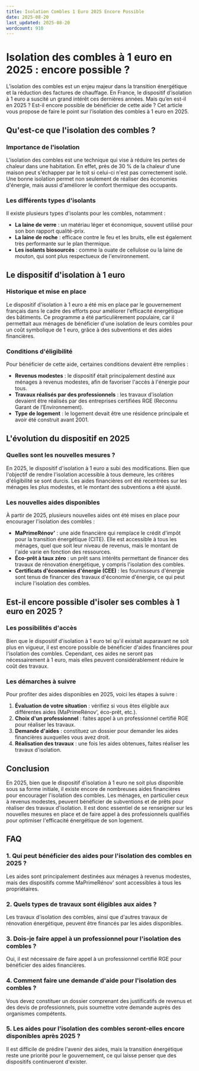 ```yaml
---
title: Isolation Combles 1 Euro 2025 Encore Possible
date: 2025-08-20
last_updated: 2025-08-20
wordcount: 910
---
```


# Isolation des combles à 1 euro en 2025 : encore possible ?

L’isolation des combles est un enjeu majeur dans la transition énergétique et la réduction des factures de chauffage. En France, le dispositif d’isolation à 1 euro a suscité un grand intérêt ces dernières années. Mais qu’en est-il en 2025 ? Est-il encore possible de bénéficier de cette aide ? Cet article vous propose de faire le point sur l’isolation des combles à 1 euro en 2025.

## Qu'est-ce que l'isolation des combles ?

### Importance de l'isolation

L'isolation des combles est une technique qui vise à réduire les pertes de chaleur dans une habitation. En effet, près de 30 % de la chaleur d'une maison peut s'échapper par le toit si celui-ci n'est pas correctement isolé. Une bonne isolation permet non seulement de réaliser des économies d'énergie, mais aussi d'améliorer le confort thermique des occupants.

### Les différents types d'isolants

Il existe plusieurs types d'isolants pour les combles, notamment :

- **La laine de verre** : un matériau léger et économique, souvent utilisé pour son bon rapport qualité-prix.
- **La laine de roche** : efficace contre le feu et les bruits, elle est également très performante sur le plan thermique.
- **Les isolants biosourcés** : comme la ouate de cellulose ou la laine de mouton, qui sont plus respectueux de l'environnement.

## Le dispositif d'isolation à 1 euro

### Historique et mise en place

Le dispositif d'isolation à 1 euro a été mis en place par le gouvernement français dans le cadre des efforts pour améliorer l'efficacité énergétique des bâtiments. Ce programme a été particulièrement populaire, car il permettait aux ménages de bénéficier d'une isolation de leurs combles pour un coût symbolique de 1 euro, grâce à des subventions et des aides financières.

### Conditions d'éligibilité

Pour bénéficier de cette aide, certaines conditions devaient être remplies :

- **Revenus modestes** : le dispositif était principalement destiné aux ménages à revenus modestes, afin de favoriser l'accès à l'énergie pour tous.
- **Travaux réalisés par des professionnels** : les travaux d'isolation devaient être réalisés par des entreprises certifiées RGE (Reconnu Garant de l’Environnement).
- **Type de logement** : le logement devait être une résidence principale et avoir été construit avant 2001.

## L'évolution du dispositif en 2025

### Quelles sont les nouvelles mesures ?

En 2025, le dispositif d'isolation à 1 euro a subi des modifications. Bien que l'objectif de rendre l'isolation accessible à tous demeure, les critères d'éligibilité se sont durcis. Les aides financières ont été recentrées sur les ménages les plus modestes, et le montant des subventions a été ajusté.

### Les nouvelles aides disponibles

À partir de 2025, plusieurs nouvelles aides ont été mises en place pour encourager l'isolation des combles :

- **MaPrimeRénov'** : une aide financière qui remplace le crédit d'impôt pour la transition énergétique (CITE). Elle est accessible à tous les ménages, quel que soit leur niveau de revenus, mais le montant de l'aide varie en fonction des ressources.
- **Éco-prêt à taux zéro** : un prêt sans intérêts permettant de financer des travaux de rénovation énergétique, y compris l'isolation des combles.
- **Certificats d'économies d'énergie (CEE)** : les fournisseurs d'énergie sont tenus de financer des travaux d'économie d'énergie, ce qui peut inclure l'isolation des combles.

## Est-il encore possible d'isoler ses combles à 1 euro en 2025 ?

### Les possibilités d'accès

Bien que le dispositif d'isolation à 1 euro tel qu'il existait auparavant ne soit plus en vigueur, il est encore possible de bénéficier d'aides financières pour l'isolation des combles. Cependant, ces aides ne seront pas nécessairement à 1 euro, mais elles peuvent considérablement réduire le coût des travaux.

### Les démarches à suivre

Pour profiter des aides disponibles en 2025, voici les étapes à suivre :

1. **Évaluation de votre situation** : vérifiez si vous êtes éligible aux différentes aides (MaPrimeRénov', éco-prêt, etc.).
2. **Choix d'un professionnel** : faites appel à un professionnel certifié RGE pour réaliser les travaux.
3. **Demande d'aides** : constituez un dossier pour demander les aides financières auxquelles vous avez droit.
4. **Réalisation des travaux** : une fois les aides obtenues, faites réaliser les travaux d'isolation.

## Conclusion

En 2025, bien que le dispositif d'isolation à 1 euro ne soit plus disponible sous sa forme initiale, il existe encore de nombreuses aides financières pour encourager l'isolation des combles. Les ménages, en particulier ceux à revenus modestes, peuvent bénéficier de subventions et de prêts pour réaliser des travaux d'isolation. Il est donc essentiel de se renseigner sur les nouvelles mesures en place et de faire appel à des professionnels qualifiés pour optimiser l'efficacité énergétique de son logement.

## FAQ

### 1. Qui peut bénéficier des aides pour l'isolation des combles en 2025 ?

Les aides sont principalement destinées aux ménages à revenus modestes, mais des dispositifs comme MaPrimeRénov' sont accessibles à tous les propriétaires.

### 2. Quels types de travaux sont éligibles aux aides ?

Les travaux d'isolation des combles, ainsi que d'autres travaux de rénovation énergétique, peuvent être financés par les aides disponibles.

### 3. Dois-je faire appel à un professionnel pour l'isolation des combles ?

Oui, il est nécessaire de faire appel à un professionnel certifié RGE pour bénéficier des aides financières.

### 4. Comment faire une demande d'aide pour l'isolation des combles ?

Vous devez constituer un dossier comprenant des justificatifs de revenus et des devis de professionnels, puis soumettre votre demande auprès des organismes compétents.

### 5. Les aides pour l'isolation des combles seront-elles encore disponibles après 2025 ?

Il est difficile de prédire l'avenir des aides, mais la transition énergétique reste une priorité pour le gouvernement, ce qui laisse penser que des dispositifs continueront d'exister.